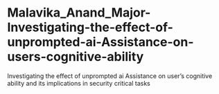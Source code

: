 # Malavika_Anand_Major-Investigating-the-effect-of-unprompted-ai-Assistance-on-users-cognitive-ability
Investigating the effect of unprompted ai Assistance on user’s cognitive ability and its implications in security critical tasks
